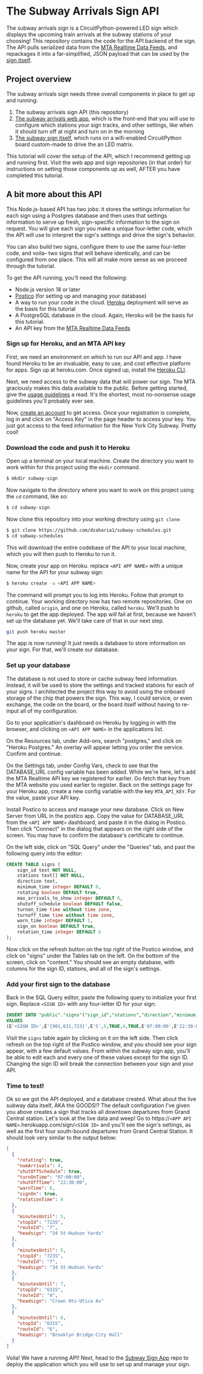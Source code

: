 # The Subway Arrivals Sign API
The subway arrivals sign is a CircuitPython-powered LED sign which displays the upcoming train arrivals at the subway stations of your choosing! This repository contains the code for the API backend of the sign. The API pulls serialized data from the [MTA Realtime Data Feeds](https://api.mta.info/#/landing), and repackages it into a far-simplified, JSON payload that can be used by the [sign itself](https://github.com/dzaharia1/subway-sign-python).

## Project overview
The subway arrivals sign needs three overall components in place to get up and running:
1. The subway arrivals sign API (this repository)
2. [The subway arrivals web app](https://github.com/dzaharia1/subway-sign-app), which is the front-end that you will use to configure which stations your sign tracks, and other settings, like when it should turn off at night and turn on in the morning
3. [The subway sign itself](https://github.com/dzaharia1/subway-sign-python), which runs on a wifi-enabled CircuitPython board custom-made to drive the an LED matrix.

This tutorial will cover the setup of the API, which I recommend getting up and running first. Visit the web app and sign repositories (in that order) for instructions on setting those components up as well, AFTER you have completed this tutorial.

## A bit more about this API
This Node.js-based API has two jobs: it stores the settings information for each sign using a Postgres database and then uses that settings information to serve up fresh, sign-specific information to the sign on request. You will give each sign you make a unique four-letter code, which the API will use to interpret the sign's settings and drive the sign's behavior.

You can also build two signs, configure them to use the same four-letter code, and voila– two signs that will behave identically, and can be configured from one place. This will all make more sense as we proceed through the tutorial.

To get the API running, you'll need the following:
- Node.js version 18 or later
- [Postico](https://eggerapps.at/postico2/) (for setting up and managing your database)
- A way to run your code in the cloud. [Heroku](heroku.com) deployment will serve as the basis for this tutorial
- A PostgreSQL database in the cloud. Again, Heroku will be the basis for this tutorial.
- An API key from the [MTA Realtime Data Feeds](https://api.mta.info/#/landing)

### Sign up for Heroku, and an MTA API key
First, we need an environment on which to run our API and app. I have found Heroku to be an invaluable, easy to use, and cost effective platform for apps. Sign up at heroku.com. Once signed up, install the [Heroku CLI](https://devcenter.heroku.com/articles/heroku-cli).

Next, we need access to the subway data that will power our sign. The MTA graciously makes this data available to the public. Before getting started, give the [usage guidelines](https://api.mta.info/#/DataFeedAgreement) a read. It's the shortest, most no-nonsense usage guidelines you'll probably ever see.

Now, [create an account](https://api.mta.info/#/signup) to get access. Once your registration is complete, log in and click on "Access Key" in the page header to access your key. You just got access to the feed information for the New York City Subway. Pretty cool!
<!-- 
### 2. Sign up for Heroku
Heroku is a cloud environment for deploying and running apps, just like this one. We're going to use it to host the API itself, the database, and the subway sign app, which you will use to configure your sign. Heroku is not a requirement for this project, but _some_ hosting platform will be. So feel free to translate these instructions to the platform[s] of your choice.

1. Go to heroku.com to sign up or log in -->

### Download the code and push it to Heroku
Open up a terminal on your local machine. Create the directory you want to work within for this project using the `mkdir` command.

```bash
$ mkdir subway-sign
```

Now navigate to the directory where you want to work on this project using the `cd` command, like so:

```bash
$ cd subway-sign
```

Now clone this repository into your working directory using `git clone`

```bash
$ git clone https://github.com/dzaharia1/subway-schedules.git
$ cd subway-schedules
```

This will download the entire codebase of the API to your local machine, which you will then push to Heroku to run it.

Now, create your app on Heroku. replace `<API APP NAME>` with a unique name for the API for your subway sign:
```bash
$ heroku create -a <API APP NAME>
```

The command will prompt you to log into Heroku. Follow that prompt to continue.
Your working directory now has two remote repositories. One on github, called `origin`, and one on Heroku, called `heroku`. We'll push to `heroku` to get the app deployed. The app _will_ fail at first, because we haven't set up the database yet. We'll take care of that in our next step.

```bash
git push heroku master
```

The app is now running! It just needs a database to store information on your sign. For that, we'll create our database.


### Set up your database

The database is not used to store or cache subway feed information. Instead, it will be used to store the settings and tracked stations for each of your signs. I architected the project this way to avoid using the onboard storage of the chip that powers the sign. This way, I could service, or even exchange, the code on the board, or the board itself without having to re-input all of my configuration.

Go to your application's dashboard on Heroku by logging in with the browser, and clicking on `<API APP NAME>` in the applications list.

On the Resources tab, under Add-ons, search "postgres," and click on "Heroku Postgres." An overlay will appear letting you order the service. Confirm and continue.

On the Settings tab, under Config Vars, check to see that the DATABASE_URL config variable has been added. While we're here, let's add the MTA Realtime API key we registered for earlier. Go fetch that key from the MTA website you used earlier to register. Back on the settings page for your Heroku app, create a new config variable with the key `MTA_API_KEY`. For the value, paste your API key.

Install Postico to access and manage your new database. Click on New Server from URL in the postico app. Copy the value for DATABASE_URL from the `<API APP NAME>` dashboard, and paste it in the dialog in Postico. Then click "Connect" in the dialog that appears on the right side of the screen. You may have to confirm the database's certificate to continue.

On the left side, click on "SQL Query" under the "Queries" tab, and past the following query into the editor:
```SQL
CREATE TABLE signs (
    sign_id text NOT NULL,
    stations text[] NOT NULL,
    direction text,
    minimum_time integer DEFAULT 0,
    rotating boolean DEFAULT true,
    max_arrivals_to_show integer DEFAULT 6,
    shutoff_schedule boolean DEFAULT false,
    turnon_time time without time zone,
    turnoff_time time without time zone,
    warn_time integer DEFAULT 1,
    sign_on boolean DEFAULT true,
    rotation_time integer DEFAULT 6
);
```
Now click on the refresh button on the top right of the Postico window, and click on "signs" under the Tables tab on the left. On the bottom of the screen, click on "content." You should see an empty database, with columns for the sign ID, stations, and all of the sign's settings.

### Add your first sign to the database
Back in the SQL Query editor, paste the following query to initialize your first sign. Replace `<SIGN ID>` with any four-letter ID for your sign:
```SQL
INSERT INTO "public"."signs"("sign_id","stations","direction","minimum_time","rotating","max_arrivals_to_show","shutoff_schedule","turnon_time","turnoff_time","warn_time","sign_on","rotation_time")
VALUES
(E'<SIGN ID>',E'{901,631,723}',E'S',5,TRUE,4,TRUE,E'07:00:00',E'22:30:00',6,TRUE,4);
```
Visit the `signs` table again by clicking on it on the left side. Then click refresh on the top right of the Postico window, and you should see your sign appear, with a few default values. From within the subway sign app, you'll be able to edit each and every one of these values except for the sign ID. Changing the sign ID will break the connection between your sign and your API.

### Time to test!
Ok so we got the API deployed, and a database created. What about the live subway data itself, AKA the GOODS!? The default configuration I've given you above creates a sign that tracks all downtown departures from Grand Central station. Let's look at the live data and weep! Go to https://`<APP API NAME>`.herokuapp.com/sign/`<SIGN ID>` and you'll see the sign's settings, as well as the first four south-bound departures from Grand Central Station. It should look very similar to the output below:
```JSON
[
  {
    "rotating": true,
    "numArrivals": 4,
    "shutOffSchedule": true,
    "turnOnTime": "07:00:00",
    "shutOffTime": "22:30:00",
    "warnTime": 6,
    "signOn": true,
    "rotationTime": 4
  },
  {
    "minutesUntil": 5,
    "stopId": "723S",
    "routeId": "7",
    "headsign": "34 St-Hudson Yards"
  },
  {
    "minutesUntil": 5,
    "stopId": "723S",
    "routeId": "7",
    "headsign": "34 St-Hudson Yards"
  },
  {
    "minutesUntil": 7,
    "stopId": "631S",
    "routeId": "4",
    "headsign": "Crown Hts-Utica Av"
  },
  {
    "minutesUntil": 8,
    "stopId": "631S",
    "routeId": "6",
    "headsign": "Brooklyn Bridge-City Hall"
  }
]
```

Voila! We have a running API! Next, head to the [Subway Sign App](https://github.com/dzaharia1/subway-sign-app) repo to deploy the application which you will use to set up and manage your sign.
